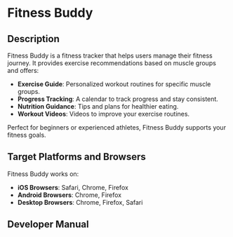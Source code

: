 # Fitness Buddy

## Description
Fitness Buddy is a fitness tracker that helps users manage their fitness journey. It provides exercise recommendations based on muscle groups and offers:

- **Exercise Guide**: Personalized workout routines for specific muscle groups.
- **Progress Tracking**: A calendar to track progress and stay consistent.
- **Nutrition Guidance**: Tips and plans for healthier eating.
- **Workout Videos**: Videos to improve your exercise routines.

Perfect for beginners or experienced athletes, Fitness Buddy supports your fitness goals.

## Target Platforms and Browsers
Fitness Buddy works on:

- **iOS Browsers**: Safari, Chrome, Firefox
- **Android Browsers**: Chrome, Firefox
- **Desktop Browsers**: Chrome, Firefox, Safari

## Developer Manual